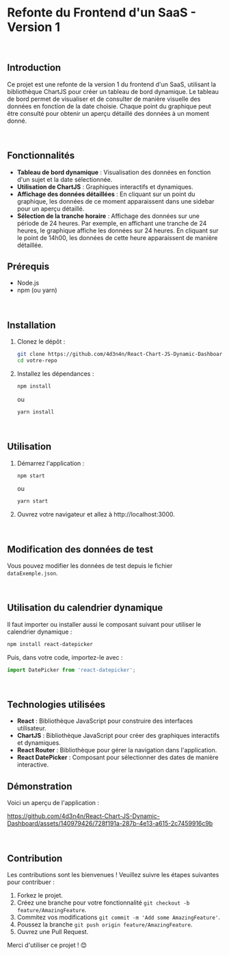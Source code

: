 # Refonte du Frontend d'un SaaS - Version 1

<br>

## Introduction

Ce projet est une refonte de la version 1 du frontend d'un SaaS, utilisant la bibliothèque ChartJS pour créer un tableau de bord dynamique. Le tableau de bord permet de visualiser et de consulter de manière visuelle des données en fonction de la date choisie. Chaque point du graphique peut être consulté pour obtenir un aperçu détaillé des données à un moment donné.

<br>

## Fonctionnalités

- **Tableau de bord dynamique** : Visualisation des données en fonction d'un sujet et la date sélectionnée.
- **Utilisation de ChartJS** : Graphiques interactifs et dynamiques.
- **Affichage des données détaillées** : En cliquant sur un point du graphique, les données de ce moment apparaissent dans une sidebar pour un aperçu détaillé.
- **Sélection de la tranche horaire** : Affichage des données sur une période de 24 heures. Par exemple, en affichant une tranche de 24 heures, le graphique affiche les données sur 24 heures. En cliquant sur le point de 14h00, les données de cette heure apparaissent de manière détaillée.

## Prérequis

- Node.js
- npm (ou yarn)

<br>

## Installation

1. Clonez le dépôt :

   ```bash
   git clone https://github.com/4d3n4n/React-Chart-JS-Dynamic-Dashboard.git
   cd votre-repo
   ```

2. Installez les dépendances :

   ```bash
   npm install
   ```
   ou
   ```bash
   yarn install
   ```
<br>

## Utilisation

1. Démarrez l'application :

   ```bash
   npm start
   ```
   ou
   ```bash
   yarn start
   ```

2. Ouvrez votre navigateur et allez à http://localhost:3000.

<br>

## Modification des données de test
Vous pouvez modifier les données de test depuis le fichier `dataExemple.json`.

<br>

## Utilisation du calendrier dynamique
Il faut importer ou installer aussi le composant suivant pour utiliser le calendrier dynamique :

   ```bash
   npm install react-datepicker
   ```

Puis, dans votre code, importez-le avec :

   ```javascript
   import DatePicker from 'react-datepicker';
   ```

<br>

## Technologies utilisées
- **React** : Bibliothèque JavaScript pour construire des interfaces utilisateur.
- **ChartJS** : Bibliothèque JavaScript pour créer des graphiques interactifs et dynamiques.
- **React Router** : Bibliothèque pour gérer la navigation dans l'application.
- **React DatePicker** : Composant pour sélectionner des dates de manière interactive.

## Démonstration
Voici un aperçu de l'application :

https://github.com/4d3n4n/React-Chart-JS-Dynamic-Dashboard/assets/140979426/728f191a-287b-4e13-a615-2c7459916c9b


<br>

## Contribution
Les contributions sont les bienvenues ! Veuillez suivre les étapes suivantes pour contribuer :

1. Forkez le projet.
2. Créez une branche pour votre fonctionnalité `git checkout -b feature/AmazingFeature`.
3. Commitez vos modifications `git commit -m 'Add some AmazingFeature'`.
4. Poussez la branche `git push origin feature/AmazingFeature`.
5. Ouvrez une Pull Request.

Merci d'utiliser ce projet ! 😊
